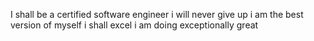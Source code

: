 I shall be a certified software engineer
i will never give up
i am the best version of myself
i shall excel
i am doing exceptionally great
